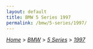 ```yaml
---
layout: default
title: BMW 5 Series 1997
permalink: /bmw/5-series/1997/
---
```

[*Home*](/) > [*BMW*](/bmw/) > [*5 Series*](/bmw/5-series/) > [*1997*](/bmw/5-series/1997/)
